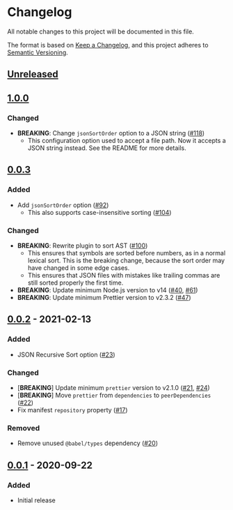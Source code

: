 # Changelog
All notable changes to this project will be documented in this file.

The format is based on [Keep a Changelog](https://keepachangelog.com/en/1.0.0/),
and this project adheres to [Semantic Versioning](https://semver.org/spec/v2.0.0.html).

## [Unreleased]

## [1.0.0]
### Changed
- **BREAKING**: Change `jsonSortOrder` option to a JSON string ([#118](https://github.com/Gudahtt/prettier-plugin-sort-json/pull/118))
  - This configuration option used to accept a file path. Now it accepts a JSON string instead. See the README for more details.

## [0.0.3]
### Added
- Add `jsonSortOrder` option ([#92](https://github.com/Gudahtt/prettier-plugin-sort-json/pull/92))
  - This also supports case-insensitive sorting ([#104](https://github.com/Gudahtt/prettier-plugin-sort-json/pull/104))

### Changed
- **BREAKING**: Rewrite plugin to sort AST ([#100](https://github.com/Gudahtt/prettier-plugin-sort-json/pull/100))
  - This ensures that symbols are sorted before numbers, as in a normal lexical sort. This is the breaking change, because the sort order may have changed in some edge cases.
  - This ensures that JSON files with mistakes like trailing commas are still sorted properly the first time.
- **BREAKING**: Update minimum Node.js version to v14 ([#40](https://github.com/Gudahtt/prettier-plugin-sort-json/pull/40), [#61](https://github.com/Gudahtt/prettier-plugin-sort-json/pull/61))
- **BREAKING**: Update minimum Prettier version to v2.3.2 ([#47](https://github.com/Gudahtt/prettier-plugin-sort-json/pull/47))

## [0.0.2] - 2021-02-13
### Added
- JSON Recursive Sort option ([#23](https://github.com/Gudahtt/prettier-plugin-sort-json/pull/23))

### Changed
- [**BREAKING**] Update minimum `prettier` version to v2.1.0 ([#21](https://github.com/Gudahtt/prettier-plugin-sort-json/pull/21), [#24](https://github.com/Gudahtt/prettier-plugin-sort-json/pull/24))
- [**BREAKING**] Move `prettier` from `dependencies` to `peerDependencies` ([#22](https://github.com/Gudahtt/prettier-plugin-sort-json/pull/22))
- Fix manifest `repository` property ([#17](https://github.com/Gudahtt/prettier-plugin-sort-json/pull/17))

### Removed
- Remove unused `@babel/types` dependency ([#20](https://github.com/Gudahtt/prettier-plugin-sort-json/pull/20))

## [0.0.1] - 2020-09-22
### Added
- Initial release

[Unreleased]: https://github.com/Gudahtt/prettier-plugin-sort-json/compare/v1.0.0...HEAD
[1.0.0]: https://github.com/Gudahtt/prettier-plugin-sort-json/compare/v0.0.3...v1.0.0
[0.0.3]: https://github.com/Gudahtt/prettier-plugin-sort-json/compare/v0.0.2...v0.0.3
[0.0.2]: https://github.com/Gudahtt/prettier-plugin-sort-json/compare/v0.0.1...v0.0.2
[0.0.1]: https://github.com/Gudahtt/prettier-plugin-sort-json/releases/tag/v0.0.1
